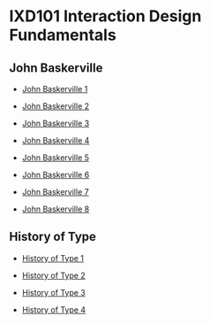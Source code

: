 IXD101 Interaction Design Fundamentals
======================================

John Baskerville
----------------
- [John Baskerville 1](https://lucyboyd4.github.io/john_baskerville-/john-baskerville1.html)

- [John Baskerville 2](https://lucyboyd4.github.io/john_baskerville-/john-baskerville2.html)

- [John Baskerville 3](https://lucyboyd4.github.io/john_baskerville-/john-baskerville3.html)

- [John Baskerville 4](https://lucyboyd4.github.io/john_baskerville-/john-baskerville4.html)

- [John Baskerville 5](https://lucyboyd4.github.io/john_baskerville-/john-baskerville5.html)

- [John Baskerville 6](https://lucyboyd4.github.io/john_baskerville-/john-baskerville6.html)

- [John Baskerville 7](https://lucyboyd4.github.io/john_baskerville-/john-baskerville7.html)

- [John Baskerville 8](https://lucyboyd4.github.io/john_baskerville-/baskervilletypography.html)

History of Type
----------------
- [History of Type 1](https://lucyboyd4.github.io/john_baskerville-/thebriefhistoryoftype.html)

- [History of Type 2](https://lucyboyd4.github.io/john_baskerville-/Thebriefhistoryoftype2.html)

- [History of Type 3](https://lucyboyd4.github.io/john_baskerville-/thebriefhistoryoftype3.html)

- [History of Type 4](https://lucyboyd4.github.io/john_baskerville-/thebriefhistoryoftype4.html)
